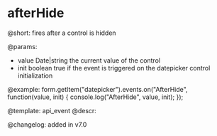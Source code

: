 afterHide
=============

@short: fires after a control is hidden
 

@params:
- value     Date|string     the current value of the control
- init      boolean     true if the event is triggered on the datepicker control initialization


@example:
form.getItem("datepicker").events.on("AfterHide", function(value, init) {
    console.log("AfterHide", value, init);
});


@template: api_event
@descr:

@changelog: added in v7.0
